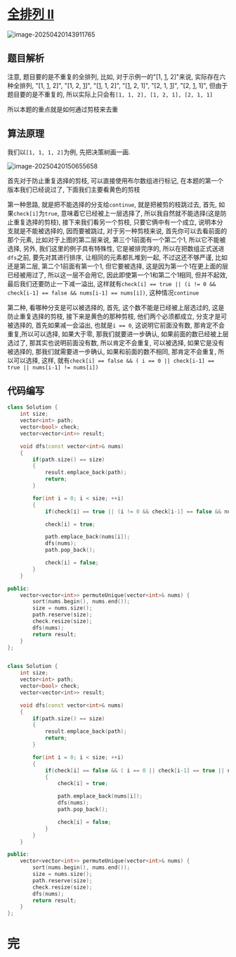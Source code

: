 # [全排列 II](https://leetcode.cn/problems/permutations-ii/)

![image-20250420143911765](https://md-wind.oss-cn-nanjing.aliyuncs.com/md/20250420143911825.png)

## 题目解析

注意, 题目要的是不重复的全排列, 比如, 对于示例一的"[1, <u>1</u>, 2]"来说, 实际存在六种全排列, "[1, <u>1</u>, 2]", "[1, 2, <u>1</u>]", "[<u>1</u>, 1, 2]", "[<u>1</u>, 2, 1]", "[2, 1, <u>1</u>]", "[2, <u>1</u>, 1]", 但由于题目要的是不重复的, 所以实际上只会有`[1, 1, 2], [1, 2, 1], [2, 1, 1]`

所以本题的重点就是如何通过剪枝来去重

## 算法原理

我们以`[1, 1, 1, 2]`为例, 先把决策树画一画.

![image-20250420150655658](https://md-wind.oss-cn-nanjing.aliyuncs.com/md/20250420150655704.png)

首先对于防止重复选择的剪枝, 可以直接使用布尔数组进行标记, 在本题的第一个版本我们已经说过了, 下面我们主要看黄色的剪枝

第一种思路, 就是把不能选择的分支给`continue`, 就是把被剪的枝跳过去, 
首先, 如果`check[i]`为`true`, 意味着它已经被上一层选择了, 所以我自然就不能选择(这是防止重复选择的剪枝), 接下来我们看另一个剪枝, 只要它俩中有一个成立, 说明本分支就是不能被选择的, 因而要被跳过,  对于另一种剪枝来说, 首先你可以去看前面的那个元素, 比如对于上图的第二层来说, 第三个1前面有一个第二个1, 所以它不能被选择, 另外, 我们这里的例子具有特殊性, 它是被排完序的, 所以在把数组正式送进`dfs`之前, 要先对其进行排序, 让相同的元素都扎堆到一起, 不过这还不够严谨, 比如还是第二层, 第二个1前面有第一个1, 但它要被选择, 这是因为第一个1在更上面的层已经被用过了, 所以这一层不会用它, 因此即使第一个1和第二个1相同, 但并不起效, 最后我们还要防止一下减一溢出, 这样就有`check[i] == true || (i != 0 && check[i-1] == false && nums[i-1] == nums[i])`, 这种情况`continue`

第二种, 看哪种分支是可以被选择的, 首先, 这个数不能是已经被上层选过的, 这是防止重复选择的剪枝, 接下来是黄色的那种剪枝, 他们两个必须都成立, 分支才是可被选择的,  首先如果减一会溢出, 也就是`i == 0`, 这说明它前面没有数, 那肯定不会重复,所以可以选择, 如果大于零, 那我们就要进一步确认, 如果前面的数已经被上层选过了, 那其实也说明前面没有数, 所以肯定不会重复, 可以被选择, 如果它是没有被选择的, 那我们就需要进一步确认, 如果和前面的数不相同, 那肯定不会重复, 所以可以选择, 这样, 就有`check[i] == false && ( i == 0 || check[i-1] == true || nums[i-1] != nums[i])`  

## 代码编写

```cpp
class Solution {
    int size;
    vector<int> path;
    vector<bool> check;
    vector<vector<int>> result;

    void dfs(const vector<int>& nums)
    {
        if(path.size() == size)
        {
            result.emplace_back(path);
            return;
        }

        for(int i = 0; i < size; ++i)
        {
            if(check[i] == true || (i != 0 && check[i-1] == false && nums[i-1] == nums[i])) continue;

            check[i] = true;

            path.emplace_back(nums[i]);
            dfs(nums);
            path.pop_back();

            check[i] = false;
        }
    }

public:
    vector<vector<int>> permuteUnique(vector<int>& nums) {
        sort(nums.begin(), nums.end());
        size = nums.size();
        path.reserve(size);
        check.resize(size);
        dfs(nums);
        return result;
    }
};


class Solution {
    int size;
    vector<int> path;
    vector<bool> check;
    vector<vector<int>> result;

    void dfs(const vector<int>& nums)
    {
        if(path.size() == size)
        {
            result.emplace_back(path);
            return;
        }

        for(int i = 0; i < size; ++i)
        {
            if(check[i] == false && ( i == 0 || check[i-1] == true || nums[i-1] != nums[i]))
            {
                check[i] = true;

                path.emplace_back(nums[i]);
                dfs(nums);
                path.pop_back();

                check[i] = false;
            }
        }
    }

public:
    vector<vector<int>> permuteUnique(vector<int>& nums) {
        sort(nums.begin(), nums.end());
        size = nums.size();
        path.reserve(size);
        check.resize(size);
        dfs(nums);
        return result;
    }
};
```

# 完